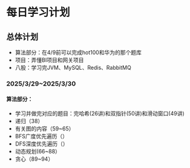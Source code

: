 # 每日学习计划

## 总体计划

- 算法部分：在4/9前可以完成hot100和华为的那个题库
- 项目：弄懂BI项目和网关项目
- 八股：学习完JVM、MySQL、Redis、RabbitMQ

### 2025/3/29~2025/3/30

#### 算法部分：

- 学习并做完对应的题目：完哈希(26讲)和双指针(50讲)和滑动窗口(49讲)
- 递归（38）
- 有关图的内容（59~65）
- BFS广度优先遍历（）
- DFS深度优先遍历（）
- 动态规划(66~88）
- 贪心（89~94）